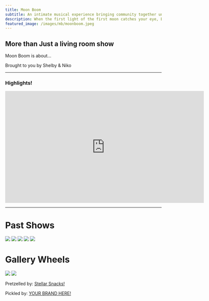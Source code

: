 ```yaml
---
title: Moon Boom
subtitle: An intimate musical experience bringing community together under the light of the moon...
description: When the first light of the first moon catches your eye, Brain go Boom!
featured_image: /images/mb/moonboom.jpeg
---
```


## More than Just a living room show
Moon Boom is about...

Brought to you by Shelby & Niko

---

### Highlights!
<iframe src="https://player.vimeo.com/video/148003889" width="640" height="360" frameborder="0" allowfullscreen></iframe>

--- 
# Past Shows

<div class="gallery" data-columns="2">
    <img src="/images/mb/poster/001.png">
    <img src="/images/mb/poster/002.png">
    <img src="/images/mb/poster/003.gif">
    <img src="/images/mb/poster/004.jpeg">
    <img src="/images/mb/poster/005.jpeg">
</div>


# Gallery Wheels
<div class="gallery" data-columns="1">
	<img src="/images/mb/001.png">
	<img src="/images/mb/002.png">
</div>


Pretzelled by: [Stellar Snacks!](https://stellarsnacks.com/)

Pickled by: [YOUR BRAND HERE!]()